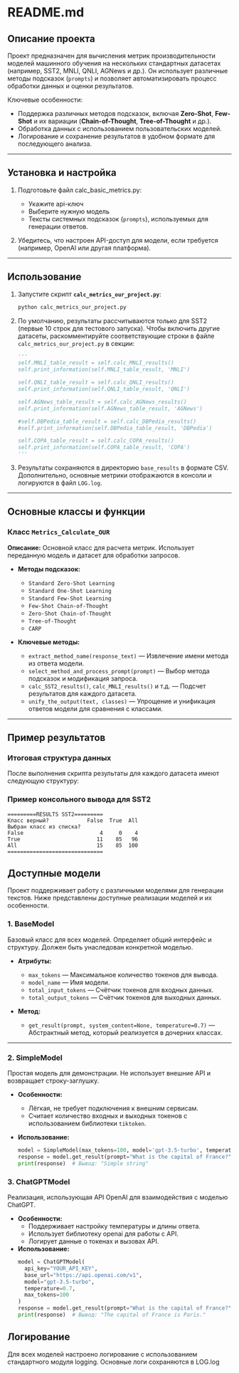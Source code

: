 # README.md

## Описание проекта

Проект предназначен для вычисления метрик производительности моделей машинного обучения на нескольких стандартных датасетах (например, SST2, MNLI, QNLI, AGNews и др.). Он использует различные методы подсказок (`prompts`) и позволяет автоматизировать процесс обработки данных и оценки результатов.

Ключевые особенности:
- Поддержка различных методов подсказок, включая **Zero-Shot**, **Few-Shot** и их вариации (**Chain-of-Thought**, **Tree-of-Thought** и др.).
- Обработка данных с использованием пользовательских моделей.
- Логирование и сохранение результатов в удобном формате для последующего анализа.

---

## Установка и настройка

1. Подготовьте файл calc_basic_metrics.py:
    - Укажите api-ключ
    - Выберите нужную модель
    - Тексты системных подсказок (`prompts`), используемых для генерации ответов.

2. Убедитесь, что настроен API-доступ для модели, если требуется (например, OpenAI или другая платформа). 

---

## Использование

1. Запустите скрипт **`calc_metrics_our_project.py`**:
    ```bash
    python calc_metrics_our_project.py
    ```

2. По умолчанию, результаты рассчитываются только для SST2 (первые 10 строк для тестового запуска). Чтобы включить другие датасеты, раскомментируйте соответствующие строки в файле `calc_metrics_our_project.py` в секции:
    ```python
    '''
    self.MNLI_table_result = self.calc_MNLI_results()
    self.print_information(self.MNLI_table_result, 'MNLI')
    
    self.QNLI_table_result = self.calc_QNLI_results()
    self.print_information(self.QNLI_table_result, 'QNLI')
    
    self.AGNews_table_result = self.calc_AGNews_results()
    self.print_information(self.AGNews_table_result, 'AGNews')
    
    #self.DBPedia_table_result = self.calc_DBPedia_results()
    #self.print_information(self.DBPedia_table_result, 'DBPedia')
    
    self.COPA_table_result = self.calc_COPA_results()
    self.print_information(self.COPA_table_result, 'COPA')
    '''
    ```

3. Результаты сохраняются в директорию `base_results` в формате CSV. Дополнительно, основные метрики отображаются в консоли и логируются в файл `LOG.log`.

---

## Основные классы и функции

### Класс `Metrics_Calculate_OUR`

**Описание:** 
Основной класс для расчета метрик. Использует переданную модель и датасет для обработки запросов.

- **Методы подсказок:**
  - `Standard Zero-Shot Learning`
  - `Standard One-Shot Learning`
  - `Standard Few-Shot Learning`
  - `Few-Shot Chain-of-Thought`
  - `Zero-Shot Chain-of-Thought`
  - `Tree-of-Thought`
  - `CARP`

- **Ключевые методы:**
  - `extract_method_name(response_text)` — Извлечение имени метода из ответа модели.
  - `select_method_and_process_prompt(prompt)` — Выбор метода подсказок и модификация запроса.
  - `calc_SST2_results()`, `calc_MNLI_results()` и т.д. — Подсчет результатов для каждого датасета.
  - `unify_the_output(text, classes)` — Упрощение и унификация ответов модели для сравнения с классами.

---

## Пример результатов

### Итоговая структура данных

После выполнения скрипта результаты для каждого датасета имеют следующую структуру:

### Пример консольного вывода для SST2
```text
=========RESULTS SST2=========
Класс верный?            False  True  All
Выбран класс из списка?
False                        4     0    4
True                        11    85   96
All                         15    85  100
==============================
```

## Доступные модели

Проект поддерживает работу с различными моделями для генерации текстов. Ниже представлены доступные реализации моделей и их особенности.

### 1. **BaseModel**
Базовый класс для всех моделей. Определяет общий интерфейс и структуру. Должен быть унаследован конкретной моделью.

- **Атрибуты:**
  - `max_tokens` — Максимальное количество токенов для вывода.
  - `model_name` — Имя модели.
  - `total_input_tokens` — Счётчик токенов для входных данных.
  - `total_output_tokens` — Счётчик токенов для выходных данных.

- **Метод:**
  - `get_result(prompt, system_content=None, temperature=0.7)` — Абстрактный метод, который реализуется в дочерних классах.

---

### 2. **SimpleModel**
Простая модель для демонстрации. Не использует внешние API и возвращает строку-заглушку.

- **Особенности:**
  - Лёгкая, не требует подключения к внешним сервисам.
  - Считает количество входных и выходных токенов с использованием библиотеки `tiktoken`.

- **Использование:**
  ```python
  model = SimpleModel(max_tokens=100, model='gpt-3.5-turbo', temperature=0.7)
  response = model.get_result(prompt="What is the capital of France?")
  print(response)  # Вывод: "Simple string"
  ```

### 3. **ChatGPTModel**
Реализация, использующая API OpenAI для взаимодействия с моделью ChatGPT.

- **Особенности:**
    - Поддерживает настройку температуры и длины ответа.
    - Использует библиотеку openai для работы с API.
    - Логирует данные о токенах и вызовах API.
- **Использование:**
  ```python
  model = ChatGPTModel(
    api_key="YOUR_API_KEY",
    base_url="https://api.openai.com/v1",
    model="gpt-3.5-turbo",
    temperature=0.7,
    max_tokens=100
  )
  response = model.get_result(prompt="What is the capital of France?", system_content="You are a helpful assistant.")
  print(response)  # Вывод: "The capital of France is Paris."
  ```

## Логирование
Для всех моделей настроено логирование с использованием стандартного модуля logging. Основные логи сохраняются в LOG.log

